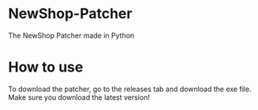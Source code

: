 # NewShop-Patcher
The NewShop Patcher made in Python

# How to use
To download the patcher, go to the releases tab and download the exe file.  Make sure you download the latest version!  
